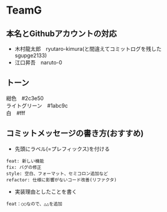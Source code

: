 # TeamG
## 本名とGithubアカウントの対応
- 木村龍太郎　ryutaro-kimura(と間違えてコミットログを残したsgupge2133)
- 江口昇吾　naruto-0

## トーン
紺色　#2c3e50
<br>
ライトグリーン　#1abc9c
<br>
白　#fff

## コミットメッセージの書き方(おすすめ)
- 先頭にラベル(=プレフィックス)を付ける
```
feat: 新しい機能
fix: バグの修正
style: 空白、フォーマット、セミコロン追加など
refactor: 仕様に影響がないコード改善(リファクタ)
```
- 実装理由としたことを書く
```
feat：○○なので、△△を追加
```
